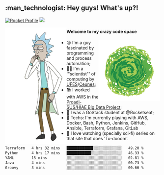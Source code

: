 
<h2> :man_technologist: Hey guys! What's up?!</h2>
                                                                         
[![Rocket Profile](https://img.shields.io/static/v1?label=Rocketseat&message=Profile&colorA=purple&color=black&logo=Rocket&logoColor=white)](https://app.rocketseat.com.br/me/elyabe)
<a href="https://www.linkedin.com/in/elyabe/"><img src="https://img.shields.io/badge/LinkedIn-informational?logo=linkedin"/></a>

<img align='left' src="https://raw.githubusercontent.com/Elyabe/Elyabe/master/images/rick-dancing.gif" width='200'>

                       
#### Welcome to my crazy code space 
<img align='right' src="https://raw.githubusercontent.com/Elyabe/elyabe/master/images/portal-3.gif" width='200'>

- :heart_eyes: I'm a guy fascinated by programming and process automation; 
- :office_worker: I'm a '"scientist"' of computing by [UFES](http://ufes.br)/[Ceunes](http://ceunes.ufes.br);
- :books: I worked with AWS in the [Proadi-SUS/HIAE Big Data Project](https://hospitais.proadi-sus.org.br/projetos/24/big-data);
- :rocket: I was a GoStack student at @Rocketseat;
- :green_heart: Techs: I'm currently playing with AWS, Docker, Bash, Python, Jenkins, GitHub, Ansible, Terraform, Grafana, GitLab
- :movie_camera: I love watching (specially sci-fi) series on that site that does 'Tu-dooom'.

<!--START_SECTION:waka-->
```text
Terraform   4 hrs 32 mins   ████████████░░░░░░░░░░░░░   49.20 % 
Python      4 hrs 17 mins   ███████████░░░░░░░░░░░░░░   46.33 % 
YAML        15 mins         ░░░░░░░░░░░░░░░░░░░░░░░░░   02.81 % 
Java        4 mins          ░░░░░░░░░░░░░░░░░░░░░░░░░   00.73 % 
Groovy      3 mins          ░░░░░░░░░░░░░░░░░░░░░░░░░   00.66 %
```
<!--END_SECTION:waka-->
